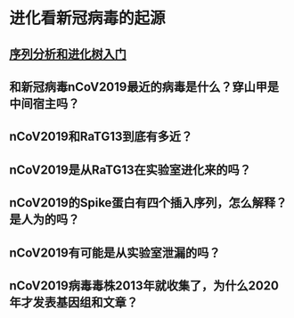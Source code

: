 # 进化看新冠病毒的起源
## [序列分析和进化树入门](mutate.pl)
## 和新冠病毒nCoV2019最近的病毒是什么？穿山甲是中间宿主吗？
## nCoV2019和RaTG13到底有多近？
## nCoV2019是从RaTG13在实验室进化来的吗？
## nCoV2019的Spike蛋白有四个插入序列，怎么解释？是人为的吗？
## nCoV2019有可能是从实验室泄漏的吗？
## nCoV2019病毒毒株2013年就收集了，为什么2020年才发表基因组和文章？
